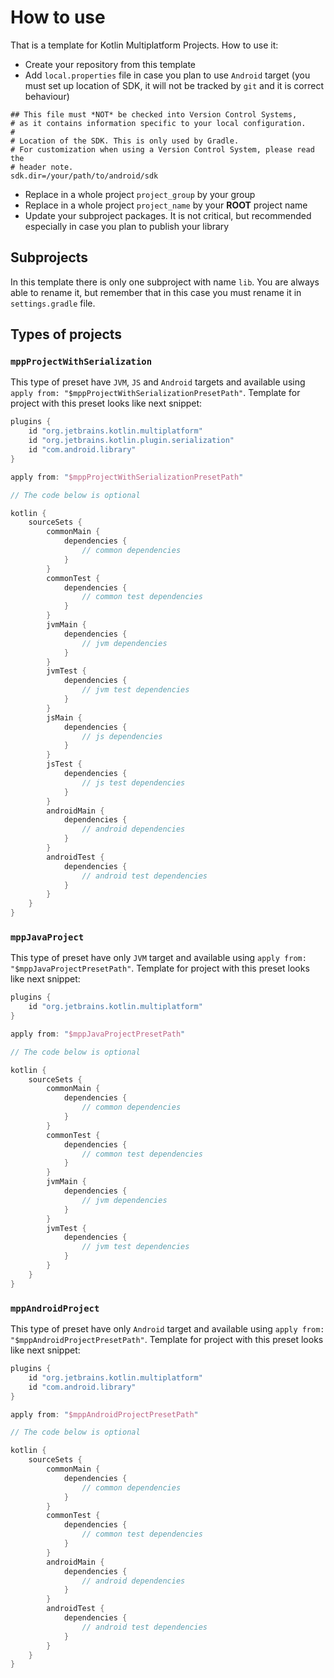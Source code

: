# How to use

That is a template for Kotlin Multiplatform Projects. How to use it:

* Create your repository from this template
* Add `local.properties` file in case you plan to use `Android` target (you must set up location of SDK, it will not be tracked by `git` and it is correct behaviour)
```properties
## This file must *NOT* be checked into Version Control Systems,
# as it contains information specific to your local configuration.
#
# Location of the SDK. This is only used by Gradle.
# For customization when using a Version Control System, please read the
# header note.
sdk.dir=/your/path/to/android/sdk
```
* Replace in a whole project `project_group` by your group
* Replace in a whole project `project_name` by your **ROOT** project name
* Update your subproject packages. It is not critical, but recommended especially in case you plan to publish your
  library

## Subprojects

In this template there is only one subproject with name `lib`. You are always able to rename it, but remember that in
this case you must rename it in `settings.gradle` file.

## Types of projects

### `mppProjectWithSerialization`

This type of preset have `JVM`, `JS` and `Android` targets and available using
`apply from: "$mppProjectWithSerializationPresetPath"`. Template for project with this preset looks like next snippet:

```groovy
plugins {
    id "org.jetbrains.kotlin.multiplatform"
    id "org.jetbrains.kotlin.plugin.serialization"
    id "com.android.library"
}

apply from: "$mppProjectWithSerializationPresetPath"

// The code below is optional

kotlin {
    sourceSets {
        commonMain {
            dependencies {
                // common dependencies
            }
        }
        commonTest {
            dependencies {
                // common test dependencies
            }
        }
        jvmMain {
            dependencies {
                // jvm dependencies
            }
        }
        jvmTest {
            dependencies {
                // jvm test dependencies
            }
        }
        jsMain {
            dependencies {
                // js dependencies
            }
        }
        jsTest {
            dependencies {
                // js test dependencies
            }
        }
        androidMain {
            dependencies {
                // android dependencies
            }
        }
        androidTest {
            dependencies {
                // android test dependencies
            }
        }
    }
}
```

### `mppJavaProject`

This type of preset have only `JVM` target and available using `apply from: "$mppJavaProjectPresetPath"`. Template for
project with this preset looks like next snippet:

```groovy
plugins {
    id "org.jetbrains.kotlin.multiplatform"
}

apply from: "$mppJavaProjectPresetPath"

// The code below is optional

kotlin {
    sourceSets {
        commonMain {
            dependencies {
                // common dependencies
            }
        }
        commonTest {
            dependencies {
                // common test dependencies
            }
        }
        jvmMain {
            dependencies {
                // jvm dependencies
            }
        }
        jvmTest {
            dependencies {
                // jvm test dependencies
            }
        }
    }
}
```

### `mppAndroidProject`

This type of preset have only `Android` target and available using `apply from: "$mppAndroidProjectPresetPath"`. Template for
project with this preset looks like next snippet:

```groovy
plugins {
    id "org.jetbrains.kotlin.multiplatform"
    id "com.android.library"
}

apply from: "$mppAndroidProjectPresetPath"

// The code below is optional

kotlin {
    sourceSets {
        commonMain {
            dependencies {
                // common dependencies
            }
        }
        commonTest {
            dependencies {
                // common test dependencies
            }
        }
        androidMain {
            dependencies {
                // android dependencies
            }
        }
        androidTest {
            dependencies {
                // android test dependencies
            }
        }
    }
}
```
